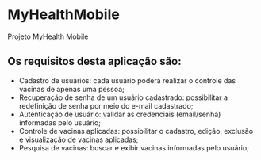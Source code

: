 # MyHealthMobile
Projeto MyHealth Mobile 
## Os requisitos desta aplicação são:
- Cadastro de usuários: cada usuário poderá realizar o controle das vacinas de apenas uma pessoa;
- Recuperação de senha de um usuário cadastrado: possibilitar a redefinição de senha por meio do e-mail cadastrado;
- Autenticação de usuário: validar as credenciais (email/senha) informadas pelo usuário;
- Controle de vacinas aplicadas: possibilitar o cadastro, edição, exclusão e visualização de vacinas aplicadas;
- Pesquisa de vacinas: buscar e exibir vacinas informadas pelo usuário;
